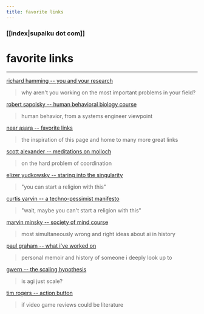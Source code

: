 ```yaml
---
title: favorite links
---
```


### [[index|supaiku dot com]]

# favorite links

---

[richard hamming -- you and your research](https://gwern.net/doc/science/1986-hamming)
>why aren't you working on the most important problems in your field?

[robert sapolsky -- human behavioral biology course](https://www.youtube.com/watch?v=nnnigh9g6fa&list=pl848f2368c90ddc3d)
>human behavior, from a systems engineer viewpoint

[near asara -- favorite links](https://near.blog/my-favorite-links/)
>the inspiration of this page and home to many more great links

[scott alexander -- meditations on molloch](https://slatestarcodex.com/2014/07/30/meditations-on-moloch/)
>on the hard problem of coordination

[elizer yudkowsky -- staring into the singularity](https://slatestarcodex.com/2014/07/30/meditations-on-moloch/)
>"you can start a religion with this"

[curtis yarvin --  a techno-pessimist manifesto](https://graymirror.substack.com/p/a-techno-pessimist-manifesto)
>"wait, maybe you can't start a religion with this"

[marvin minsky -- society of mind course](https://www.youtube.com/watch?v=-pb3z2w9gdg&list=plul4u3cngp61e-vncdv0w5xpsibynjdku)
>most simultaneously wrong and right ideas about ai in history

[paul graham -- what i've worked on](https://paulgraham.com/worked.html)
>personal memoir and history of someone i deeply look up to

[gwern -- the scaling hypothesis](https://gwern.net/scaling-hypothesis)
>is agi just scale?

[tim rogers -- action button](https://www.youtube.com/channel/ucjksojlpgck6bmosqxpj5xq)
> if video game reviews could be literature
